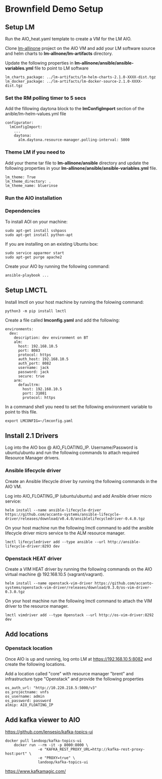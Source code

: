 # Brownfield Demo Setup

## Setup LM

Run the AIO_heat.yaml template to create a VM for the LM AIO. 

Clone [lm-allinone](https://github.com/accanto-systems/lm-allinone.git) project on the AIO VM and add your LM software source and helm charts to **lm-allnone/lm-artifacts** directory.

Update the following properties in **lm-allinone/ansible/ansible-variables.yml** file to point to LM software

```
lm_charts_package: ../lm-artifacts/lm-helm-charts-2.1.0-XXXX-dist.tgz
lm_docker_package: ../lm-artifacts/lm-docker-source-2.1.0-XXXX-dist.tgz
```

### Set the RM polling timer to 5 secs

Add the fillowing daytona block to the **lmConfigImport** section of the anible/lm-helm-values.yml file

```
configurator:
  lmConfigImport:
    ...
    daytona:
      alm.daytona.resource-manager.polling-interval: 5000
```

### Theme LM if you need to

Add your theme tar file to **lm-allinone/ansible** directory and update the following properties in your **lm-allinone/ansible/ansible-variables.yml** file.

```
lm_theme: True
lm_theme_directory: .
lm_theme_name: bluerinse
```

### Run the AIO installation

### Dependencies

To install AOI on your machine:

```
sudo apt-get install sshpass
sudo apt-get install python-apt
```

If you are installing on an existing Ubuntu box:

```
sudo service apparmor start
sudo apt-get purge apache2
```

Create your AIO by running the following command:

```
ansible-playbook ...
```

## Setup LMCTL

Install lmctl on your host machine by running the folowing command:

```
python3 -m pip install lmctl
```

Create a file called **lmconfig.yaml** and add the following:

```
environments:
  dev:
    description: dev environment on BT
    alm:
      host: 192.168.10.5
      port: 8083
      protocol: https
      auth_host: 192.168.10.5
      auth_port: 8082
      username: jack
      password: jack
      secure: true
    arm:
      defaultrm:
        host: 192.168.10.5
        port: 31081
        protocol: https
```

In a command shell you need to set the following environment variable to point to this file. 
```
export LMCONFIG=~/lmconfig.yaml
```

## Install 2.1 Drivers

Log into the AIO box @ AIO_FLOATING_IP. Username/Password is ubuntu/ubuntu and run the following commands to attach required Resource Manager drivers. 

### Ansible lifecycle driver

Create an Ansible lifecycle driver by running the following commands in the AIO VM. 

Log into AIO_FLOATING_IP (ubuntu/ubuntu) and add Ansible driver micro service:

```
helm install --name ansible-lifecycle-driver https://github.com/accanto-systems/ansible-lifecycle-driver/releases/download/v0.4.0/ansiblelifecycledriver-0.4.0.tgz
```

On your host machine run the following lmctl command to add the ansible lifecycle driver micro service to the ALM resource manager. 

```
lmctl lifecycledriver add --type ansible --url http://ansible-lifecycle-driver:8293 dev
```

### Openstack HEAT driver

Create a VIM HEAT driver by running the following commands on the AIO virtual machine @ 192.168.10.5 (vagrant/vagrant).

```
helm install --name openstack-vim-driver https://github.com/accanto-systems/openstack-vim-driver/releases/download/0.3.0/os-vim-driver-0.3.0.tgz
```
On your host machine run the following lmctl command to attach the VIM driver to the resource manager.

```
lmctl vimdriver add --type Openstack --url http://os-vim-driver:8292 dev
```

## Add locations

### Openstack location

Once AIO is up and running, log onto LM at https://192.168.10.5:8082 and create the following locations. 

Add a location called "core" with resource manager "brent" and infrastructure type "Openstack" and provide the following properties

```
os_auth_url: "http://10.220.218.5:5000/v3"
os_projectname: vnfs
os_username: admin
os_password: password
almip: AIO_FLOATING_IP
```

## Add kafka viewer to AIO

https://github.com/lensesio/kafka-topics-ui

```
docker pull landoop/kafka-topics-ui
    docker run --rm -it -p 8000:8000 \
               -e "KAFKA_REST_PROXY_URL=http://kafka-rest-proxy-host:port" \
               -e "PROXY=true" \
               landoop/kafka-topics-ui
```

https://www.kafkamagic.com/